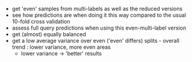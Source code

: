 * get 'even' samples from multi-labels as well as the reduced versions
* see how predictions are when doing it this way compared to the usual 10-fold cross validation
* assess full query predictions when using this even-multi-label version
* get (almost) equally balanced 
* get a low average variance over even ('even' differs) splits - overall trend : lower variance, more even areas
    + lower variance -> 'better' results

